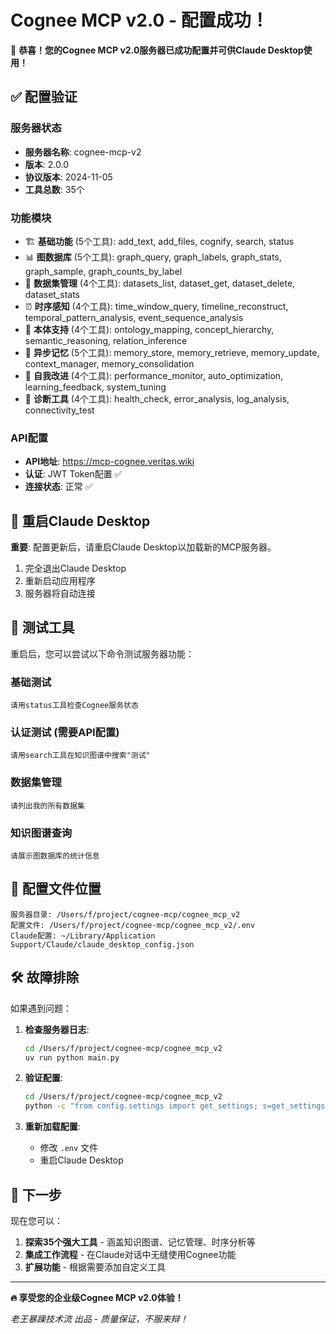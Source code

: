 # Cognee MCP v2.0 - 配置成功！

🎉 **恭喜！您的Cognee MCP v2.0服务器已成功配置并可供Claude Desktop使用！**

## ✅ 配置验证

### 服务器状态
- **服务器名称**: cognee-mcp-v2 
- **版本**: 2.0.0
- **协议版本**: 2024-11-05
- **工具总数**: 35个

### 功能模块
- 🏗️ **基础功能** (5个工具): add_text, add_files, cognify, search, status
- 📊 **图数据库** (5个工具): graph_query, graph_labels, graph_stats, graph_sample, graph_counts_by_label
- 📁 **数据集管理** (4个工具): datasets_list, dataset_get, dataset_delete, dataset_stats
- ⏰ **时序感知** (4个工具): time_window_query, timeline_reconstruct, temporal_pattern_analysis, event_sequence_analysis
- 🧠 **本体支持** (4个工具): ontology_mapping, concept_hierarchy, semantic_reasoning, relation_inference
- 💾 **异步记忆** (5个工具): memory_store, memory_retrieve, memory_update, context_manager, memory_consolidation
- 🚀 **自我改进** (4个工具): performance_monitor, auto_optimization, learning_feedback, system_tuning
- 🔧 **诊断工具** (4个工具): health_check, error_analysis, log_analysis, connectivity_test

### API配置
- **API地址**: https://mcp-cognee.veritas.wiki
- **认证**: JWT Token配置 ✅
- **连接状态**: 正常 ✅

## 🔄 重启Claude Desktop

**重要**: 配置更新后，请重启Claude Desktop以加载新的MCP服务器。

1. 完全退出Claude Desktop
2. 重新启动应用程序
3. 服务器将自动连接

## 🧪 测试工具

重启后，您可以尝试以下命令测试服务器功能：

### 基础测试
```
请用status工具检查Cognee服务状态
```

### 认证测试 (需要API配置)
```
请用search工具在知识图谱中搜索"测试"
```

### 数据集管理
```
请列出我的所有数据集
```

### 知识图谱查询
```
请展示图数据库的统计信息
```

## 📁 配置文件位置

```
服务器目录: /Users/f/project/cognee-mcp/cognee_mcp_v2
配置文件: /Users/f/project/cognee-mcp/cognee_mcp_v2/.env
Claude配置: ~/Library/Application Support/Claude/claude_desktop_config.json
```

## 🛠️ 故障排除

如果遇到问题：

1. **检查服务器日志**:
   ```bash
   cd /Users/f/project/cognee-mcp/cognee_mcp_v2
   uv run python main.py
   ```

2. **验证配置**:
   ```bash
   cd /Users/f/project/cognee-mcp/cognee_mcp_v2
   python -c "from config.settings import get_settings; s=get_settings(); print(f'API: {s.api.api_url}, Key: {s.api.api_key[:10]}...')"
   ```

3. **重新加载配置**:
   - 修改 `.env` 文件
   - 重启Claude Desktop

## 🎯 下一步

现在您可以：

1. **探索35个强大工具** - 涵盖知识图谱、记忆管理、时序分析等
2. **集成工作流程** - 在Claude对话中无缝使用Cognee功能  
3. **扩展功能** - 根据需要添加自定义工具

---

**🔥 享受您的企业级Cognee MCP v2.0体验！**

*老王暴躁技术流 出品 - 质量保证，不服来辩！*
